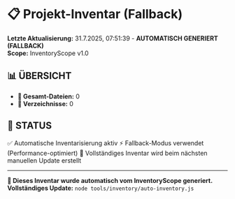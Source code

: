 # 📋 Projekt-Inventar (Fallback)

**Letzte Aktualisierung:** 31.7.2025, 07:51:39 - **AUTOMATISCH GENERIERT (FALLBACK)**  
**Scope:** InventoryScope v1.0

## 📊 **ÜBERSICHT**

- **📄 Gesamt-Dateien:** 0
- **📁 Verzeichnisse:** 0

## 📝 **STATUS**

✅ Automatische Inventarisierung aktiv
⚡ Fallback-Modus verwendet (Performance-optimiert)
🔄 Vollständiges Inventar wird beim nächsten manuellen Update erstellt

---

**🤖 Dieses Inventar wurde automatisch vom InventoryScope generiert.**  
**Vollständiges Update:** `node tools/inventory/auto-inventory.js`
